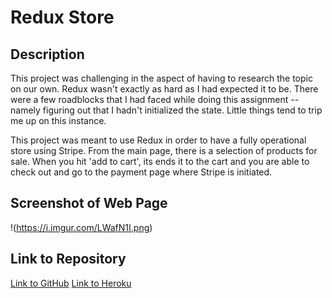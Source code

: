 # Redux Store

## Description
This project was challenging in the aspect of having to research the topic on our own. Redux wasn't exactly as hard as I had expected it to be. There were a few roadblocks that I had faced while doing this assignment -- namely figuring out that I hadn't initialized the state. Little things tend to trip me up on this instance. 

This project was meant to use Redux in order to have a fully operational store using Stripe. From the main page, there is a selection of products for sale. When you hit 'add to cart', its ends it to the cart and you are able to check out and go to the payment page where Stripe is initiated.

## Screenshot of Web Page
!(https://i.imgur.com/LWafN1I.png)

## Link to Repository
[Link to GitHub](https://github.com/tabathambell/redux-store/)
[Link to Heroku](https://redux-store-tmb.herokuapp.com/)